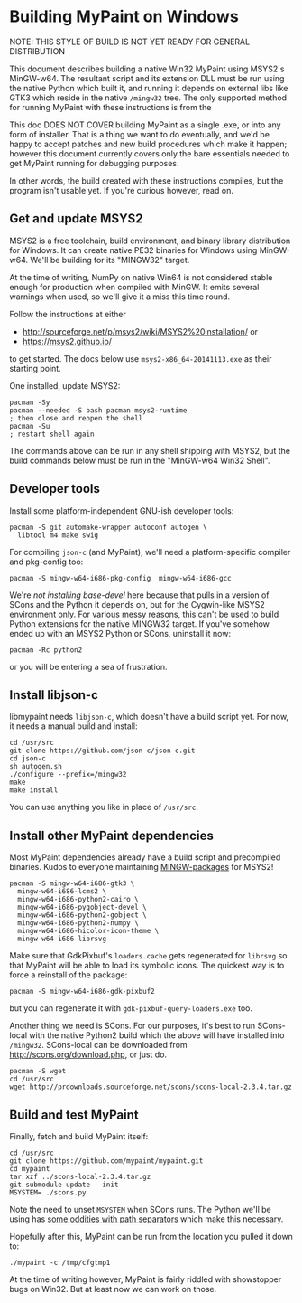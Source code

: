 Building MyPaint on Windows
===========================

NOTE: THIS STYLE OF BUILD IS NOT YET READY FOR GENERAL DISTRIBUTION

This document describes building a native Win32 MyPaint using MSYS2's
MinGW-w64. The resultant script and its extension DLL must be run using
the native Python which built it, and running it depends on external
libs like GTK3 which reside in the native `/mingw32` tree. The only
supported method for running MyPaint with these instructions is from the 

This doc DOES NOT COVER building MyPaint as a single .exe, or into any
form of installer. That is a thing we want to do eventually, and we'd be
happy to accept patches and new build procedures which make it happen;
however this document currently covers only the bare essentials needed
to get MyPaint running for debugging purposes.

In other words, the build created with these instructions compiles, but
the program isn't usable yet. If you're curious however, read on.

Get and update MSYS2
--------------------

MSYS2 is a free toolchain, build environment, and binary library
distribution for Windows. It can create native PE32 binaries for Windows
using MinGW-w64. We'll be building for its "MINGW32" target.

At the time of writing, NumPy on native Win64 is not considered stable
enough for production when compiled with MinGW. It emits several
warnings when used, so we'll give it a miss this time round.

Follow the instructions at either

* http://sourceforge.net/p/msys2/wiki/MSYS2%20installation/ or
* https://msys2.github.io/

to get started. The docs below use `msys2-x86_64-20141113.exe` as their
starting point.

One installed, update MSYS2:

    pacman -Sy
    pacman --needed -S bash pacman msys2-runtime
    ; then close and reopen the shell
    pacman -Su
    ; restart shell again

The commands above can be run in any shell shipping with MSYS2, but the
build commands below must be run in the "MinGW-w64 Win32 Shell".

Developer tools
---------------

Install some platform-independent GNU-ish developer tools:

    pacman -S git automake-wrapper autoconf autogen \
      libtool m4 make swig

For compiling `json-c` (and MyPaint), we'll need a platform-specific
compiler and pkg-config too:

    pacman -S mingw-w64-i686-pkg-config  mingw-w64-i686-gcc

We're *not installing base-devel* here because that pulls in a version
of SCons and the Python it depends on, but for the Cygwin-like MSYS2
environment only. For various messy reasons, this can't be used to build
Python extensions for the native MINGW32 target. If you've somehow ended
up with an MSYS2 Python or SCons, uninstall it now:

    pacman -Rc python2

or you will be entering a sea of frustration.

Install libjson-c
-----------------

libmypaint needs `libjson-c`, which doesn't have a build script yet.
For now, it needs a manual build and install:

    cd /usr/src
    git clone https://github.com/json-c/json-c.git
    cd json-c
    sh autogen.sh
    ./configure --prefix=/mingw32
    make
    make install

You can use anything you like in place of `/usr/src`.

Install other MyPaint dependencies
----------------------------------

Most MyPaint dependencies already have a build script and precompiled
binaries. Kudos to everyone maintaining [MINGW-packages][1] for MSYS2!

    pacman -S mingw-w64-i686-gtk3 \
      mingw-w64-i686-lcms2 \
      mingw-w64-i686-python2-cairo \
      mingw-w64-i686-pygobject-devel \
      mingw-w64-i686-python2-gobject \
      mingw-w64-i686-python2-numpy \
      mingw-w64-i686-hicolor-icon-theme \
      mingw-w64-i686-librsvg

Make sure that GdkPixbuf's `loaders.cache` gets regenerated for `librsvg` so
that MyPaint will be able to load its symbolic icons. The quickest way is to
force a reinstall of the package:

    pacman -S mingw-w64-i686-gdk-pixbuf2

but you can regenerate it with `gdk-pixbuf-query-loaders.exe` too.

Another thing we need is SCons. For our purposes, it's best to run
SCons-local with the native Python2 build which the above will have
installed into `/mingw32`. SCons-local can be downloaded from
http://scons.org/download.php, or just do.

    pacman -S wget
    cd /usr/src
    wget http://prdownloads.sourceforge.net/scons/scons-local-2.3.4.tar.gz

Build and test MyPaint
----------------------

Finally, fetch and build MyPaint itself:

    cd /usr/src
    git clone https://github.com/mypaint/mypaint.git
    cd mypaint
    tar xzf ../scons-local-2.3.4.tar.gz
    git submodule update --init
    MSYSTEM= ./scons.py

Note the need to unset `MSYSTEM` when SCons runs. The Python we'll be
using has [some oddities with path separators][2] which make this
necessary.

Hopefully after this, MyPaint can be run from the location you pulled it
down to:

    ./mypaint -c /tmp/cfgtmp1

At the time of writing however, MyPaint is fairly riddled with
showstopper bugs on Win32. But at least now we can work on those.

[1]: https://github.com/Alexpux/MINGW-packages
[2]: https://github.com/Alexpux/MINGW-packages/blob/94b907b38e569fb00c60b564b14a06fe38101ee4/mingw-w64-python2/0600-msys-mingw-prefer-unix-sep-if-MSYSTEM.patch#L18
